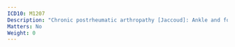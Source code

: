 ```yaml
---
ICD10: M1207
Description: "Chronic postrheumatic arthropathy [Jaccoud]: Ankle and foot"
Matters: No
Weight: 0
---
```


